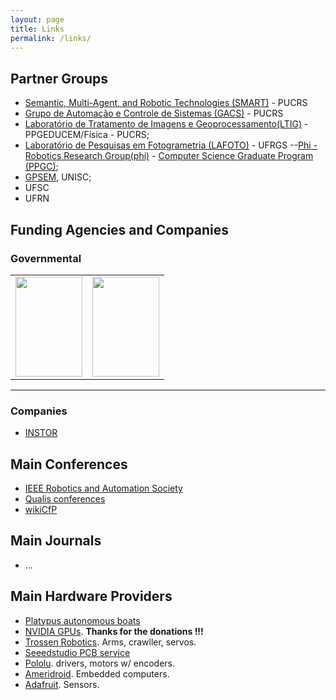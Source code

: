 ```yaml
---
layout: page
title: Links
permalink: /links/
---
```


## Partner Groups

 - [Semantic, Multi-Agent, and Robotic Technologies (SMART)](https://smart-pucrs.github.io/) - PUCRS
 - [Grupo de Automação e Controle de Sistemas (GACS)](http://www.feng.pucrs.br/~gacs/) - PUCRS
 - [Laboratório de Tratamento de Imagens e Geoprocessamento(LTIG)](http://www.pucrs.br/ffch/lab-geo/) - PPGEDUCEM/Física - PUCRS;
 - [Laboratório de Pesquisas em Fotogrametria (LAFOTO)](https://www.ufrgs.br/lafoto/) - UFRGS
 --[Phi - Robotics Research Group(phi)](http://www.inf.ufrgs.br/phi-group/phi-r2/Welcome.html) - [Computer Science Graduate Program (PPGC)](http://www.inf.ufrgs.br/ppgc/); 
 - [GPSEM](http://inf.unisc.br/gpsem/), UNISC;
 - UFSC
 - UFRN

## Funding Agencies and Companies

### Governmental 

<table width="90%" cellspacing="7" cellpadding="7"> 
<tr> 
<td align="center"><a href="http://www.capes.gov.br/" rel="lightbox" ><img src="../images/logos/capes.png" alt="" width="107" height="160" /></a></td> 
<td align="center"><a href="http://www.cnpq.gov.br/"  rel="lightbox" ><img src="../images/logos/cnpq.png"  alt="" width="107" height="160" /></a></td> 
</tr> 
</table>

---

### Companies 

 - [INSTOR](http://www.instor.com.br/)


## Main Conferences

 - [IEEE Robotics and Automation Society](https://ras.papercept.net/conferences/scripts/start.pl)
 - [Qualis conferences](http://qualis.ic.ufmt.br/)
 - [wikiCfP](http://www.wikicfp.com/cfp/)
 
## Main Journals

 - ...
 
## Main Hardware Providers

- [Platypus autonomous boats](http://senseplatypus.com/)
- [NVIDIA GPUs](http://www.nvidia.com.br/). **Thanks for the donations !!!**
- [Trossen Robotics](http://www.trossenrobotics.com/). Arms, crawller, servos.
- [Seeedstudio PCB service](https://www.seeedstudio.com/fusion_pcb.html)
- [Pololu](https://www.pololu.com/). drivers, motors w/ encoders.
- [Ameridroid](http://ameridroid.com/). Embedded computers.
- [Adafruit](https://www.adafruit.com/). Sensors.
